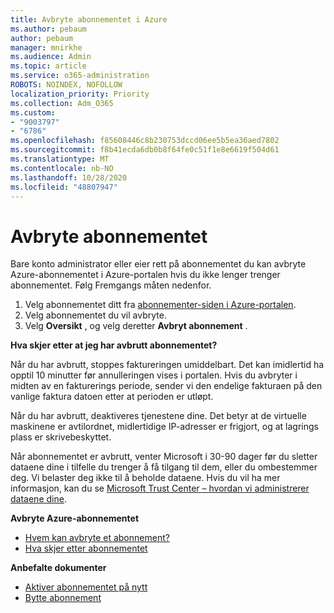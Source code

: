 ```yaml
---
title: Avbryte abonnementet i Azure
ms.author: pebaum
author: pebaum
manager: mnirkhe
ms.audience: Admin
ms.topic: article
ms.service: o365-administration
ROBOTS: NOINDEX, NOFOLLOW
localization_priority: Priority
ms.collection: Adm_O365
ms.custom:
- "9003797"
- "6786"
ms.openlocfilehash: f85608446c8b230753dccd06ee5b5ea36aed7802
ms.sourcegitcommit: f8b41ecda6db0b8f64fe0c51f1e8e6619f504d61
ms.translationtype: MT
ms.contentlocale: nb-NO
ms.lasthandoff: 10/28/2020
ms.locfileid: "48807947"
---
```

# <a name="cancel-subscription"></a>Avbryte abonnementet

Bare konto administrator eller eier rett på abonnementet du kan avbryte Azure-abonnementet i Azure-portalen hvis du ikke lenger trenger abonnementet. Følg Fremgangs måten nedenfor.

1. Velg abonnementet ditt fra [abonnementer-siden i Azure-portalen](https://portal.azure.com/#blade/Microsoft_Azure_Billing/SubscriptionsBlade).
2. Velg abonnementet du vil avbryte.
3. Velg **Oversikt** , og velg deretter **Avbryt abonnement** .

**Hva skjer etter at jeg har avbrutt abonnementet?**

Når du har avbrutt, stoppes faktureringen umiddelbart. Det kan imidlertid ha opptil 10 minutter før annulleringen vises i portalen. Hvis du avbryter i midten av en fakturerings periode, sender vi den endelige fakturaen på den vanlige faktura datoen etter at perioden er utløpt.

Når du har avbrutt, deaktiveres tjenestene dine. Det betyr at de virtuelle maskinene er avtilordnet, midlertidige IP-adresser er frigjort, og at lagrings plass er skrivebeskyttet.

Når abonnementet er avbrutt, venter Microsoft i 30-90 dager før du sletter dataene dine i tilfelle du trenger å få tilgang til dem, eller du ombestemmer deg. Vi belaster deg ikke til å beholde dataene. Hvis du vil ha mer informasjon, kan du se [Microsoft Trust Center – hvordan vi administrerer dataene dine](https://go.microsoft.com/fwLink/p/?LinkID=822930&clcid=0x409).

**Avbryte Azure-abonnementet**

- [Hvem kan avbryte et abonnement?](https://docs.microsoft.com/azure/billing/billing-how-to-cancel-azure-subscription?WT.mc_id=Portal-Microsoft_Azure_Support#who-can-cancel-a-subscription)
- [Hva skjer etter abonnementet](https://docs.microsoft.com/azure/billing/billing-how-to-cancel-azure-subscription?WT.mc_id=Portal-Microsoft_Azure_Support#what-happens-after-i-cancel-my-subscription)

**Anbefalte dokumenter**

- [Aktiver abonnementet på nytt](https://docs.microsoft.com/azure/billing/billing-how-to-cancel-azure-subscription?WT.mc_id=Portal-Microsoft_Azure_Support#reactivate-subscription)
- [Bytte abonnement](https://docs.microsoft.com/azure/billing/billing-how-to-switch-azure-offer?WT.mc_id=Portal-Microsoft_Azure_Support)